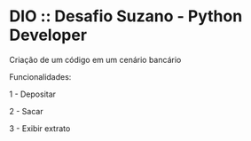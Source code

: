 # DIO :: Desafio Suzano - Python Developer

Criação de um código em um cenário bancário


Funcionalidades:

1 - Depositar

2 - Sacar

3 - Exibir extrato
